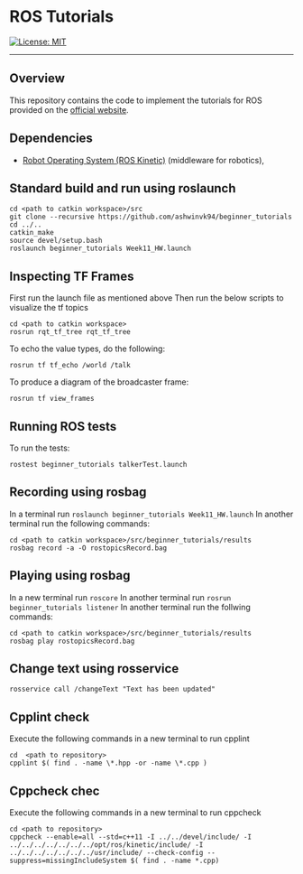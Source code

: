# ROS Tutorials
 [![License: MIT](https://img.shields.io/badge/License-MIT-yellow.svg)](https://opensource.org/licenses/MIT)

---

## Overview

This repository contains the code to implement the tutorials for ROS provided on the [official website](http://wiki.ros.org/ROS/Tutorials#Beginner_Level).

## Dependencies
- [Robot Operating System (ROS Kinetic)](http://wiki.ros.org/kinetic/Installation) (middleware for robotics),


## Standard build and run using roslaunch
```
cd <path to catkin workspace>/src
git clone --recursive https://github.com/ashwinvk94/beginner_tutorials
cd ../..
catkin_make
source devel/setup.bash
roslaunch beginner_tutorials Week11_HW.launch
```

## Inspecting TF Frames
First run the launch file as mentioned above
Then run the below scripts to visualize the tf topics
```
cd <path to catkin workspace>
rosrun rqt_tf_tree rqt_tf_tree
```

To echo the value types, do the following:
```
rosrun tf tf_echo /world /talk
```

To produce a diagram of the broadcaster frame:
```
rosrun tf view_frames
```
## Running ROS tests

To run the tests:
```
rostest beginner_tutorials talkerTest.launch
```
## Recording using rosbag
In a terminal run `roslaunch beginner_tutorials Week11_HW.launch`
In another terminal run the following commands:
```
cd <path to catkin workspace>/src/beginner_tutorials/results
rosbag record -a -O rostopicsRecord.bag
```

## Playing using rosbag
In a new terminal run `roscore`
In another terminal run `rosrun beginner_tutorials listener`
In another terminal run the follwing commands:
```
cd <path to catkin workspace>/src/beginner_tutorials/results
rosbag play rostopicsRecord.bag
```

## Change text using rosservice
```
rosservice call /changeText "Text has been updated"
```

## Cpplint check
Execute the following commands in a new terminal to run cpplint
```
cd  <path to repository>
cpplint $( find . -name \*.hpp -or -name \*.cpp )
```

## Cppcheck chec
Execute the following commands in a new terminal to run cppcheck
```
cd <path to repository>
cppcheck --enable=all --std=c++11 -I ../../devel/include/ -I ../../../../../../../opt/ros/kinetic/include/ -I ../../../../../../../usr/include/ --check-config --suppress=missingIncludeSystem $( find . -name *.cpp)
```
